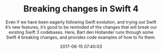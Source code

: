 ---
title: "Breaking changes in Swift 4"
subtitle: "Even if we have been eagerly following Swift evolution, and trying out Swift 4’s new features, it’s good to be reminded of the changes that will break our existing Swift 3 codebases. Here, Bart den Hollander runs through some Swift 4 breaking changes, and provides code examples of how to fix them."
tags: ["swift4"]
link: "http://blog.xebia.com/breaking-changes-swift-4/"
date: "2017-06-15 07:40:03"
---